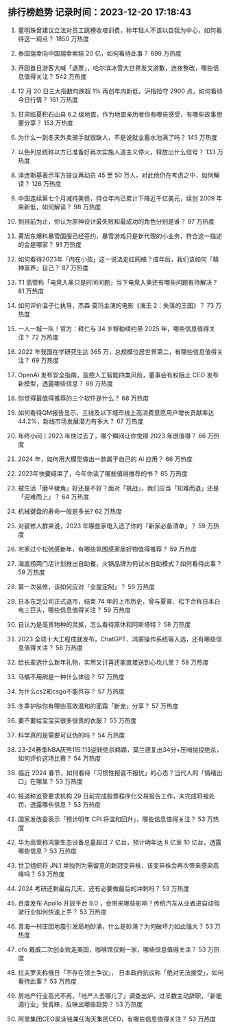 
## 排行榜趋势 记录时间：2023-12-20 17:18:43
  
  1. 董明珠曾建议立法对员工跳槽收培训费，称年轻人不该以自我为中心，如何看待这一观点？ 1850 万热度
    
  2. 泰国瑞幸向中国瑞幸索赔 20 亿，如何看待此事？ 699 万热度
    
  3. 开园首日游客大喊「退票」，哈尔滨冰雪大世界发文道歉，连夜整改，哪些信息值得关注？ 542 万热度
    
  4. 12 月 20 日三大指数均跌超 1% 再创年内新低，沪指险守 2900 点，如何看待今日行情？ 161 万热度
    
  5. 甘肃临夏积石山县 6.2 级地震，作为地震亲历者你有哪些感受，有哪些故事想要分享？ 153 万热度
    
  6. 为什么一到冬天外卖骑手就很缺人，不是说就业蓄水池满了吗？ 145 万热度
    
  7. 以色列总统称以方已准备好再次实施人道主义停火，释放出什么信号？ 133 万热度
    
  8. 泽连斯基表示军方提议再动员 45 至 50 万人，对此他仍在考虑之中，如何解读？ 126 万热度
    
  9. 中国连续第七个月减持美债，持仓年内已累计下降近千亿美元，续创 2009 年来新低，如何解读？ 98 万热度
    
  10. 到目前为止，你认为原神设计最失败和最成功的角色分别是谁？ 97 万热度
    
  11. 黄旭东爆料暴雪国服已经签约，暴雪游戏只是新代理的小业务，符合这一描述的会是哪家？ 91 万热度
    
  12. 如何看待2023年「内在小孩」这一说法走红网络？成年后，我们该如何「精神富养」自己？ 87 万热度
    
  13. T1 高管称「电竞入奥只是时间问题」当下电竞入奥还有哪些问题有待解决？ 81 万热度
    
  14. 如何评价温子仁执导，杰森·莫玛主演的电影《海王 2：失落的王国》？ 73 万热度
    
  15. 一人一城一队！官方：拜仁与 34 岁穆勒续约至 2025 年，哪些信息值得关注？ 72 万热度
    
  16. 2022 年我国在学研究生达 365 万，总规模位居世界第二，有哪些信息值得关注？ 69 万热度
    
  17. OpenAI 发布安全指南，监控人工智能四类风险，董事会有权阻止 CEO 发布新模型，透露哪些信息？ 68 万热度
    
  18. 你觉得最值得推荐的三个软件是什么？ 68 万热度
    
  19. 如何看待QM报告显示，三线及以下城市线上高消费意愿用户增长贡献率达44.2%，新线市场发展潜力有多大？ 67 万热度
    
  20. 年终小问丨2023 年快过去了，哪个瞬间让你觉得 2023 年很值得？ 66 万热度
    
  21. 2024 年，如何用大模型做出一款属于自己的 AI 应用？ 66 万热度
    
  22. 2023年快要结束了，今年你读了哪些值得推荐的书？ 65 万热度
    
  23. 被生活「磨平棱角」好还是不好？面对「挑战」，我们应当「知难而退」还是「迎难而上」？ 64 万热度
    
  24. 机械键盘的寿命一般是多长? 62 万热度
    
  25. 对装修人群来说，2023 年哪些家电入选了你的「新家必备清单」？ 59 万热度
    
  26. 宅家过个松弛感新年，有哪些氛围感家居好物值得推荐？ 59 万热度
    
  27. 海底捞两门店计划推出自助餐，火锅品牌为何试水自助模式？如何看待此事？ 59 万热度
    
  28. 第一次装修，该如何应对「全屋定制」？ 59 万热度
    
  29. 日本东芝公司正式退市，结束 74 年的上市历史，曾与夏普、松下合称日本白电三巨头，哪些信息值得关注？ 59 万热度
    
  30. 自认为是高贵物种的灵族，怎么看待原体和阿斯塔特？ 58 万热度
    
  31. 2023 全球十大工程成就发布，ChatGPT、鸿蒙操作系统等入选，还有哪些信息值得关注？ 58 万热度
    
  32. 给长辈选什么新年礼物，实用又讨喜还能直接送到心坎儿里？ 58 万热度
    
  33. 马桶不用刷是一种什么体验？ 57 万热度
    
  34. 为什么cs2和csgo不能共存？ 57 万热度
    
  35. 冬季护肤你有哪些高效温和的面霜「新宠」分享？ 57 万热度
    
  36. 要不要给宝宝买很多很贵的衣服？ 55 万热度
    
  37. 科学真的是需要可证伪的吗？ 54 万热度
    
  38. 23-24赛季NBA灰熊115:113逆转绝杀鹈鹕，莫兰德复出34分+压哨抛投绝杀，如何评价这场比赛？ 54 万热度
    
  39. 临近 2024 春节，如何看待「习惯性报喜不报忧」的心态？当代人的「情绪出口」在哪里？ 53 万热度
    
  40. 报道称监管要求机构 29 日前完成股票程序化交易报告工作，未完成将被处罚，透露哪些信息？ 53 万热度
    
  41. 国家发改委表示「预计明年 CPI 将温和回升」，哪些信息值得关注？ 53 万热度
    
  42. 华为高管称鸿蒙生态设备总量超过 7 亿台，预计明年达 8 亿至 10 亿台，透露哪些信息？ 53 万热度
    
  43. 世卫组织将 JN.1 单独列为需留意的新冠变异株，该变异株会再次带来感染高峰吗？ 53 万热度
    
  44. 2024 考研还剩最后几天，还有必要做最后的冲刺吗？ 53 万热度
    
  45. 百度发布 Apollo 开放平台 9.0 ，会带来哪些影响？传统汽车从业者进自动驾驶行业如何快速上手？ 53 万热度
    
  46. 青海一村庄因地震引发局地砂涌，什么是砂涌？为何破坏力如此强大？ 53 万热度
    
  47. ofo 戴威二次创业败走美国，咖啡馆仅剩一家，哪些信息值得关注？ 53 万热度
    
  48. 拉夫罗夫称俄日「不存在领土争议」， 日本政府抗议称「绝对无法接受」，如何看待此事？ 53 万热度
    
  49. 房地产行业高光不再，「地产人去哪儿了」调查出炉，过半数主动辞职，「新能源行业」受青睐，反映出哪些趋势？ 53 万热度
    
  50. 阿里集团CEO吴泳铭兼任淘天集团CEO，有哪些信息值得关注？ 53 万热度
    